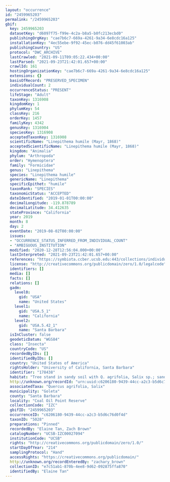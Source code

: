 ```yaml
---
layout: "occurrence"
id: "2459965203"
permalink: "/2459965203"
gbif:
  key: 2459965203
  datasetKey: "d6097f75-f99e-4c2a-b8a5-b0fc213ecbd0"
  publishingOrgKey: "cae7b6c7-669a-4261-9a34-6e8cdc16a125"
  installationKey: "4ec55ebe-9f92-45ec-b076-dd45f61003ab"
  publishingCountry: "US"
  protocol: "DWC_ARCHIVE"
  lastCrawled: "2021-09-11T09:05:22.434+00:00"
  lastParsed: "2021-09-23T21:42:01.657+00:00"
  crawlId: 161
  hostingOrganizationKey: "cae7b6c7-669a-4261-9a34-6e8cdc16a125"
  extensions: {}
  basisOfRecord: "PRESERVED_SPECIMEN"
  individualCount: 2
  occurrenceStatus: "PRESENT"
  lifeStage: "Adult"
  taxonKey: 1316908
  kingdomKey: 1
  phylumKey: 54
  classKey: 216
  orderKey: 1457
  familyKey: 4342
  genusKey: 1316904
  speciesKey: 1316908
  acceptedTaxonKey: 1316908
  scientificName: "Linepithema humile (Mayr, 1868)"
  acceptedScientificName: "Linepithema humile (Mayr, 1868)"
  kingdom: "Animalia"
  phylum: "Arthropoda"
  order: "Hymenoptera"
  family: "Formicidae"
  genus: "Linepithema"
  species: "Linepithema humile"
  genericName: "Linepithema"
  specificEpithet: "humile"
  taxonRank: "SPECIES"
  taxonomicStatus: "ACCEPTED"
  dateIdentified: "2019-01-01T00:00:00"
  decimalLongitude: -119.878789
  decimalLatitude: 34.412635
  stateProvince: "California"
  year: 2019
  month: 8
  day: 2
  eventDate: "2019-08-02T00:00:00"
  issues:
  - "OCCURRENCE_STATUS_INFERRED_FROM_INDIVIDUAL_COUNT"
  - "AMBIGUOUS_INSTITUTION"
  modified: "2020-12-28T12:56:04.000+00:00"
  lastInterpreted: "2021-09-23T21:42:01.657+00:00"
  references: "https://symbiota.ccber.ucsb.edu:443/collections/individual/index.php?occid=178438"
  license: "http://creativecommons.org/publicdomain/zero/1.0/legalcode"
  identifiers: []
  media: []
  facts: []
  relations: []
  gadm:
    level0:
      gid: "USA"
      name: "United States"
    level1:
      gid: "USA.5_1"
      name: "California"
    level2:
      gid: "USA.5.42_1"
      name: "Santa Barbara"
  isInCluster: false
  geodeticDatum: "WGS84"
  class: "Insecta"
  countryCode: "US"
  recordedByIDs: []
  identifiedByIDs: []
  country: "United States of America"
  rightsHolder: "University of California, Santa Barbara"
  identifier: "178438"
  habitat: "Tree stand in sandy soil with Q. agrifolia, Salix sp.; sandy soil"
  http://unknown.org/recordId: "urn:uuid:c6206180-9439-44cc-a2c3-b5d6c76d0f4d"
  associatedTaxa: "Quercus agrifolia, Salix"
  municipality: "Goleta"
  county: "Santa Barbara"
  locality: "Coal Oil Point Reserve"
  collectionCode: "IZC"
  gbifID: "2459965203"
  occurrenceID: "c6206180-9439-44cc-a2c3-b5d6c76d0f4d"
  taxonID: "5028"
  preparations: "Pinned"
  recordedBy: "Elaine Tan, Zach Brown"
  catalogNumber: "UCSB-IZC00027094"
  institutionCode: "UCSB"
  rights: "http://creativecommons.org/publicdomain/zero/1.0/"
  startDayOfYear: "214"
  samplingProtocol: "Hand"
  accessRights: "https://creativecommons.org/publicdomain/"
  http://unknown.org/recordEnteredBy: "zachary_brown"
  collectionID: "e7c51ab1-870b-4ee8-9d62-092875ffa870"
  identifiedBy: "Elaine Tan"
---
```

